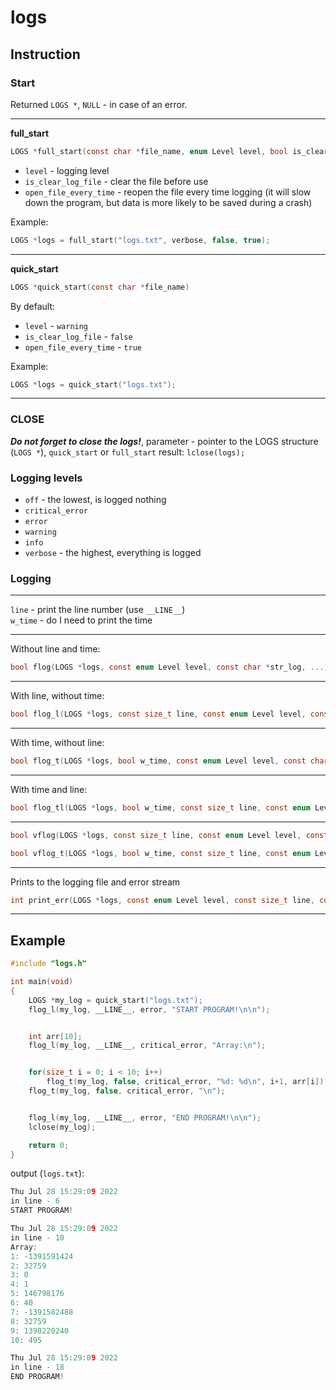 # logs

## Instruction

### Start
Returned `LOGS *`, `NULL` - in case of an error.

---
**full_start**

```c
LOGS *full_start(const char *file_name, enum Level level, bool is_clear_log_file,  bool open_file_every_time)
```
* `level` - logging level
* `is_clear_log_file` - clear the file before use
* `open_file_every_time` - reopen the file every time logging (it will slow down the program, but data is more likely to be saved during a crash)

Example:
```c
LOGS *logs = full_start("logs.txt", verbose, false, true);
```

---
**quick_start**

```c
LOGS *quick_start(const char *file_name)
```

By default:
* `level` - `warning`
* `is_clear_log_file` - `false`
* `open_file_every_time` - `true`

Example:
```c
LOGS *logs = quick_start("logs.txt");
```

---

### CLOSE
***Do not forget to close the logs!***, parameter - pointer to the LOGS structure (`LOGS *`), `quick_start` or `full_start` result:
`lclose(logs);`

### Logging levels
* `off` - the lowest, is logged nothing
* `critical_error`
* `error`
* `warning`
* `info`
* `verbose` - the highest, everything is logged

### Logging

---
`line` - print the line number (use `__LINE__`)\
`w_time` - do I need to print the time

---

Without line and time:
```c
bool flog(LOGS *logs, const enum Level level, const char *str_log, ...)
```
---

With line, without time:
```c
bool flog_l(LOGS *logs, const size_t line, const enum Level level, const char *str_log, ...)
```
---

With time, without line:
```c
bool flog_t(LOGS *logs, bool w_time, const enum Level level, const char *str_log, ...)
```
---

With time and line:
```c
bool flog_tl(LOGS *logs, bool w_time, const size_t line, const enum Level level, const char *str_log, ...)
```

---

```c
bool vflog(LOGS *logs, const size_t line, const enum Level level, const char *str_log, va_list args)
```
```c
bool vflog_t(LOGS *logs, bool w_time, const size_t line, const enum Level level, const char *str_log, va_list args)
```

---

Prints to the logging file and error stream
```c
int print_err(LOGS *logs, const enum Level level, const size_t line, const char *str_err, ...)
```

---

## Example

```c
#include "logs.h"

int main(void)
{
    LOGS *my_log = quick_start("logs.txt");
    flog_l(my_log, __LINE__, error, "START PROGRAM!\n\n");


    int arr[10];
    flog_l(my_log, __LINE__, critical_error, "Array:\n");


    for(size_t i = 0; i < 10; i++)
        flog_t(my_log, false, critical_error, "%d: %d\n", i+1, arr[i]);
    flog_t(my_log, false, critical_error, "\n");


    flog_l(my_log, __LINE__, error, "END PROGRAM!\n\n");
    lclose(my_log);

    return 0;
}
```

output (`logs.txt`):

```c
Thu Jul 28 15:29:09 2022
in line - 6
START PROGRAM!

Thu Jul 28 15:29:09 2022
in line - 10
Array:
1: -1391591424
2: 32759
3: 0
4: 1
5: 146798176
6: 40
7: -1391582488
8: 32759
9: 1390220240
10: 495

Thu Jul 28 15:29:09 2022
in line - 18
END PROGRAM!
```
